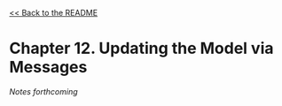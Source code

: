 [&lt;&lt; Back to the README](README.md)

# Chapter 12. Updating the Model via Messages

*Notes forthcoming*